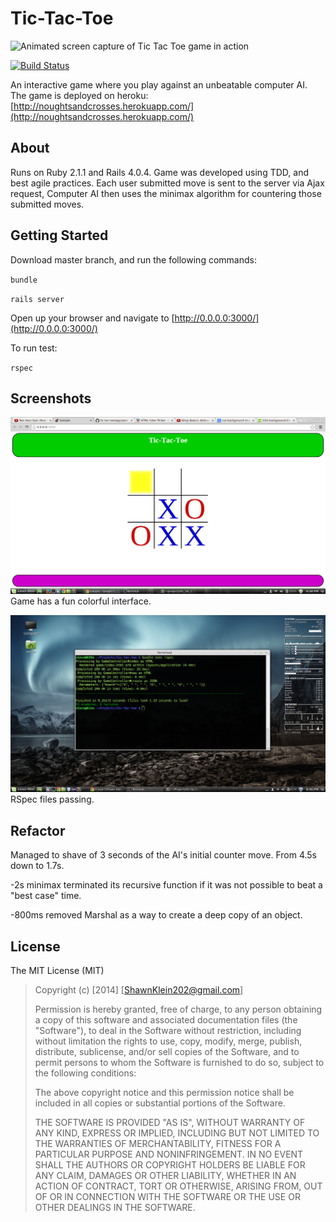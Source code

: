 # Tic-Tac-Toe
![Animated screen capture of Tic Tac Toe game in action](https://github.com/dandydanny/tic-tac-toe/blob/master/tictactoe.gif)

[![Build Status](https://travis-ci.org/Carpk/tic-tac-toe.svg?branch=master)](https://travis-ci.org/Carpk/tic-tac-toe)

An interactive game where you play against an unbeatable computer AI. The game is deployed on heroku: [http://noughtsandcrosses.herokuapp.com/](http://noughtsandcrosses.herokuapp.com/)

## About

Runs on Ruby 2.1.1 and Rails 4.0.4. Game was developed using TDD, and best agile practices. Each user submitted move is sent to the server via Ajax request, Computer AI then uses the minimax algorithm for countering those submitted moves.

## Getting Started

Download master branch, and run the following commands:

`bundle`

`rails server`

Open up your browser and navigate to [http://0.0.0.0:3000/](http://0.0.0.0:3000/)

To run test:

`rspec`

## Screenshots

![game shown as colorful app](https://raw.githubusercontent.com/Carpk/tic-tac-toe/master/app/assets/images/Screenshot%20from%202014-04-20%2018:38:09.png)
Game has a fun colorful interface.

![rspec files passing](https://raw.githubusercontent.com/Carpk/tic-tac-toe/master/app/assets/images/Screenshot%20from%202015-04-12%2020:56:38.png)
RSpec files passing.

## Refactor

Managed to shave of 3 seconds of the AI's initial counter move. From 4.5s down to 1.7s.

-2s  minimax terminated its recursive function if it was not possible to beat a "best case" time.

-800ms removed Marshal as a way to create a deep copy of an object.

## License

The MIT License (MIT)

>Copyright (c) [2014] [ShawnKlein202@gmail.com]
>
>Permission is hereby granted, free of charge, to any person obtaining a copy
>of this software and associated documentation files (the "Software"), to deal
>in the Software without restriction, including without limitation the rights
>to use, copy, modify, merge, publish, distribute, sublicense, and/or sell
>copies of the Software, and to permit persons to whom the Software is
>furnished to do so, subject to the following conditions:
>
>The above copyright notice and this permission notice shall be included in all
>copies or substantial portions of the Software.
>
>THE SOFTWARE IS PROVIDED "AS IS", WITHOUT WARRANTY OF ANY KIND, EXPRESS OR
>IMPLIED, INCLUDING BUT NOT LIMITED TO THE WARRANTIES OF MERCHANTABILITY,
>FITNESS FOR A PARTICULAR PURPOSE AND NONINFRINGEMENT. IN NO EVENT SHALL THE
>AUTHORS OR COPYRIGHT HOLDERS BE LIABLE FOR ANY CLAIM, DAMAGES OR OTHER
>LIABILITY, WHETHER IN AN ACTION OF CONTRACT, TORT OR OTHERWISE, ARISING FROM,
>OUT OF OR IN CONNECTION WITH THE SOFTWARE OR THE USE OR OTHER DEALINGS IN THE
>SOFTWARE.
